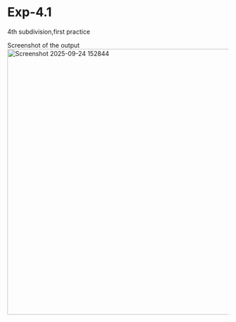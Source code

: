 # Exp-4.1
4th subdivision,first practice

Screenshot of the output
<img width="1616" height="606" alt="Screenshot 2025-09-24 152844" src="https://github.com/user-attachments/assets/d9559124-e86c-4660-abb2-92f59547f75b" />


